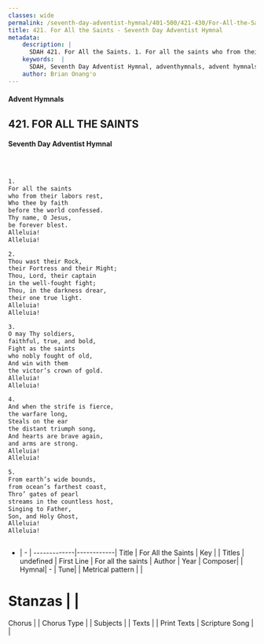 ```yaml
---
classes: wide
permalink: /seventh-day-adventist-hymnal/401-500/421-430/For-All-the-Saints/
title: 421. For All the Saints - Seventh Day Adventist Hymnal
metadata:
    description: |
      SDAH 421. For All the Saints. 1. For all the saints who from their labors rest, Who thee by faith before the world confessed. Thy name, O Jesus, be forever blest. Alleluia! Alleluia!
    keywords:  |
      SDAH, Seventh Day Adventist Hymnal, adventhymnals, advent hymnals, For All the Saints, For all the saints 
    author: Brian Onang'o
---
```


#### Advent Hymnals
## 421. FOR ALL THE SAINTS
#### Seventh Day Adventist Hymnal

```txt



1.
For all the saints
who from their labors rest,
Who thee by faith
before the world confessed.
Thy name, O Jesus,
be forever blest.
Alleluia!
Alleluia!

2.
Thou wast their Rock,
their Fortress and their Might;
Thou, Lord, their captain
in the well-fought fight;
Thou, in the darkness drear,
their one true light.
Alleluia!
Alleluia!

3.
O may Thy soldiers,
faithful, true, and bold,
Fight as the saints
who nobly fought of old,
And win with them
the victor’s crown of gold.
Alleluia!
Alleluia!

4.
And when the strife is fierce,
the warfare long,
Steals on the ear
the distant triumph song,
And hearts are brave again,
and arms are strong.
Alleluia!
Alleluia!

5.
From earth’s wide bounds,
from ocean’s farthest coast,
Thro’ gates of pearl
streams in the countless host,
Singing to Father,
Son, and Holy Ghost,
Alleluia!
Alleluia!



```

- |   -  |
-------------|------------|
Title | For All the Saints |
Key |  |
Titles | undefined |
First Line | For all the saints |
Author | 
Year | 
Composer|  |
Hymnal|  - |
Tune|  |
Metrical pattern | |
# Stanzas |  |
Chorus |  |
Chorus Type |  |
Subjects |  |
Texts |  |
Print Texts | 
Scripture Song |  |
  

